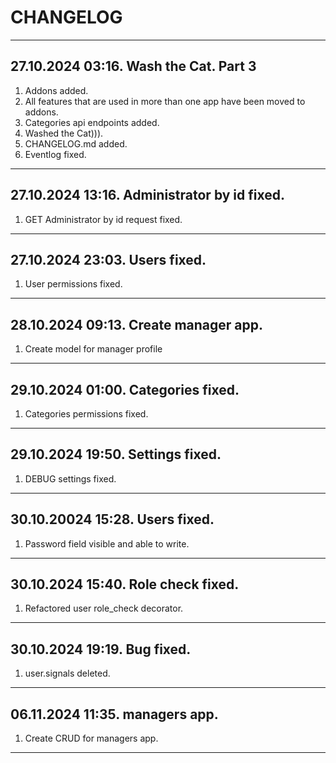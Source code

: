 # CHANGELOG

---
## 27.10.2024 03:16. Wash the Cat. Part 3

1. Addons added.
2. All features that are used in more than one app have been moved to addons.
3. Categories api endpoints added.
4. Washed the Cat))).
5. CHANGELOG.md added.
6. Eventlog fixed.
---
## 27.10.2024 13:16. Administrator by id fixed.
1. GET Administrator by id request fixed.
---
## 27.10.2024 23:03. Users fixed.
1. User permissions fixed.
---
## 28.10.2024 09:13. Create manager app.
1. Create model for manager profile
---
## 29.10.2024 01:00. Categories fixed.
1. Categories permissions fixed.
---
## 29.10.2024 19:50. Settings fixed.
1. DEBUG settings fixed.
---
## 30.10.20024 15:28. Users fixed.
1. Password field visible and able to write.
---
## 30.10.2024 15:40. Role check fixed.
1. Refactored user role_check decorator.
---
## 30.10.2024 19:19. Bug fixed.
1. user.signals deleted.
---
## 06.11.2024 11:35. managers app.
1. Create CRUD for managers app.
---